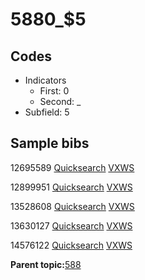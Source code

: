 # 5880\_$5

## Codes

-   Indicators
    -   First: 0
    -   Second: \_
-   Subfield: 5

## Sample bibs

12695589 [Quicksearch](https://search.library.yale.edu/catalog/12695589) [VXWS](http://prodorbis.library.yale.edu:7014/vxws/GetHoldingsService?bibId=12695589)

12899951 [Quicksearch](https://search.library.yale.edu/catalog/12899951) [VXWS](http://prodorbis.library.yale.edu:7014/vxws/GetHoldingsService?bibId=12899951)

13528608 [Quicksearch](https://search.library.yale.edu/catalog/13528608) [VXWS](http://prodorbis.library.yale.edu:7014/vxws/GetHoldingsService?bibId=13528608)

13630127 [Quicksearch](https://search.library.yale.edu/catalog/13630127) [VXWS](http://prodorbis.library.yale.edu:7014/vxws/GetHoldingsService?bibId=13630127)

14576122 [Quicksearch](https://search.library.yale.edu/catalog/14576122) [VXWS](http://prodorbis.library.yale.edu:7014/vxws/GetHoldingsService?bibId=14576122)

**Parent topic:**[588](../../tags/588/588.md)

